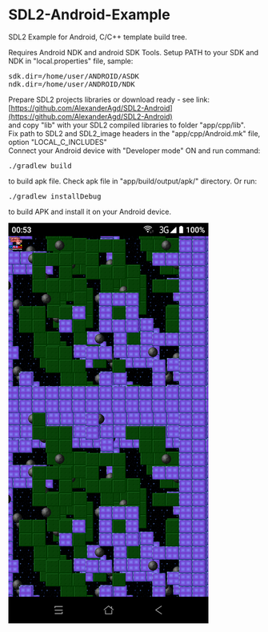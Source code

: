 # SDL2-Android-Example
SDL2 Example for Android, C/C++ template build tree.

Requires Android NDK and android SDK Tools.
Setup PATH to your SDK and NDK in "local.properties" file, sample:  
<pre>
sdk.dir=/home/user/ANDROID/ASDK
ndk.dir=/home/user/ANDROID/NDK	
</pre>
Prepare SDL2 projects libraries or download ready - see link:  
[https://github.com/AlexanderAgd/SDL2-Android](https://github.com/AlexanderAgd/SDL2-Android)  
and copy "lib" with your SDL2 compiled libraries to folder "app/cpp/lib".  
Fix path to SDL2 and SDL2_image headers in the "app/cpp/Android.mk" file, option "LOCAL_C_INCLUDES"    
Connect your Android device with "Developer mode" ON and run command:
<pre>
./gradlew build
</pre>
to build apk file. Check apk file in "app/build/output/apk/" directory. Or run:   
<pre>
./gradlew installDebug
</pre>
to build APK and install it on your Android device.

![](screenshot.png)
